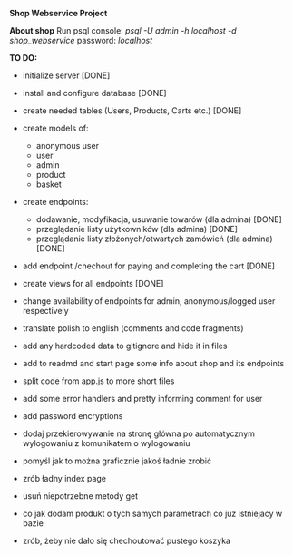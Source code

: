 **Shop Webservice Project**


**About shop**
Run psql console: *psql -U admin -h localhost -d shop_webservice*
password: *localhost*

**TO DO:**
- initialize server [DONE]
- install and configure database [DONE]
- create needed tables (Users, Products, Carts etc.) [DONE]

- create models of:
    - anonymous user
    - user
    - admin
    - product
    - basket


- create endpoints:
    - dodawanie, modyfikacja, usuwanie towarów (dla admina) [DONE]
    - przeglądanie listy użytkowników (dla admina) [DONE]
    - przeglądanie listy złożonych/otwartych zamówień (dla admina) [DONE]

- add endpoint /chechout for paying and completing the cart [DONE]
- create views for all endpoints [DONE]

- change availability of endpoints for admin, anonymous/logged user respectively

- translate polish to english (comments and code fragments)
- add any hardcoded data to gitignore and hide it in files
- add to readmd and start page some info about shop and its endpoints
- split code from app.js to more short files
- add some error handlers and pretty informing comment for user
- add password encryptions
- dodaj przekierowywanie na stronę główna po automatycznym wylogowaniu
z komunikatem o wylogowaniu
- pomyśl jak to można graficznie jakoś ładnie zrobić
- zrób ładny index page
- usuń niepotrzebne metody get
- co jak dodam produkt o tych samych parametrach co juz istniejacy w bazie
- zrób, żeby nie dało się chechoutować pustego koszyka